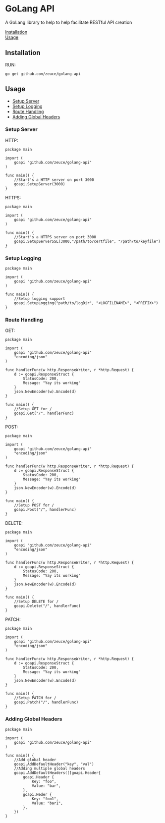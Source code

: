 # GoLang API

A GoLang library to help to help facilitate RESTful API creation

[Installation](#installation)\
[Usage](#usage)

## Installation

RUN:

```
go get github.com/zeuce/golang-api
```

## Usage

- [Setup Server](#setup-server)
- [Setup Logging](#setup-logging)
- [Route Handling](#route-handling)
- [Adding Global Headers](#adding-global-headers)

### Setup Server

HTTP:

```
package main

import (
    goapi "github.com/zeuce/golang-api"
)

func main() {
    //Start's a HTTP server on port 3000
    goapi.SetupServer(3000)
}
```

HTTPS:

```
package main

import (
    goapi "github.com/zeuce/golang-api"
)

func main() {
    //Start's a HTTPS server on port 3000
    goapi.SetupServerSSL(3000,"/path/to/certfile", "/path/to/keyfile")
}
```

### Setup Logging

```
package main

import (
    goapi "github.com/zeuce/golang-api"
)

func main() {
    //Setup logging support
    goapi.SetupLogging("path/to/logDir", "<LOGFILENAME>", "<PREFIX>")
}
```

### Route Handling

GET:

```
package main

import (
    goapi "github.com/zeuce/golang-api"
    "encoding/json"
)

func handlerFunc(w http.ResponseWriter, r *http.Request) {
    d := goapi.ResponseStruct {
        StatusCode: 200,
        Message: "Yay its working"
    }
    json.NewEncoder(w).Encode(d)
}

func main() {
    //Setup GET for /
    goapi.Get("/", handlerFunc)
}
```

POST:

```
package main

import (
    goapi "github.com/zeuce/golang-api"
    "encoding/json"
)

func handlerFunc(w http.ResponseWriter, r *http.Request) {
    d := goapi.ResponseStruct {
        StatusCode: 200,
        Message: "Yay its working"
    }
    json.NewEncoder(w).Encode(d)
}

func main() {
    //Setup POST for /
    goapi.Post("/", handlerFunc)
}
```

DELETE:

```
package main

import (
    goapi "github.com/zeuce/golang-api"
    "encoding/json"
)

func handlerFunc(w http.ResponseWriter, r *http.Request) {
    d := goapi.ResponseStruct {
        StatusCode: 200,
        Message: "Yay its working"
    }
    json.NewEncoder(w).Encode(d)
}

func main() {
    //Setup DELETE for /
    goapi.Delete("/", handlerFunc)
}
```

PATCH:

```
package main

import (
    goapi "github.com/zeuce/golang-api"
    "encoding/json"
)

func handlerFunc(w http.ResponseWriter, r *http.Request) {
    d := goapi.ResponseStruct {
        StatusCode: 200,
        Message: "Yay its working"
    }
    json.NewEncoder(w).Encode(d)
}

func main() {
    //Setup PATCH for /
    goapi.Patch("/", handlerFunc)
}
```

### Adding Global Headers

```
package main

import (
    goapi "github.com/zeuce/golang-api"
)

func main() {
    //Add global header
    goapi.AddDefaultHeader("key", "val")
    //Adding multiple global headers
    goapi.AddDefaultHeaders([]goapi.Header{
        goapi.Header {
            Key: "foo",
            Value: "bar",
        },
        goapi.Heder {
            Key: "foo1",
            Value: "bar1",
        },
    })
}
```
